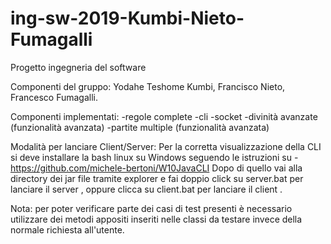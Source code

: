 # ing-sw-2019-Kumbi-Nieto-Fumagalli
Progetto ingegneria del software

Componenti del gruppo:
Yodahe Teshome Kumbi, Francisco Nieto, Francesco Fumagalli.

Componenti implementati:
-regole complete
-cli
-socket
-divinità avanzate (funzionalità avanzata)
-partite multiple (funzionalità avanzata)

Modalità per lanciare Client/Server: 
Per la corretta visualizzazione della CLI si deve installare la bash linux su Windows seguendo le istruzioni su
-https://github.com/michele-bertoni/W10JavaCLI
Dopo di quello vai alla directory dei jar file tramite explorer e fai doppio click su server.bat per lanciare
 il server , oppure clicca su client.bat per lanciare il client .

Nota: per poter verificare parte dei casi di test presenti è necessario utilizzare dei metodi appositi inseriti nelle classi da testare invece della normale richiesta all'utente. 
